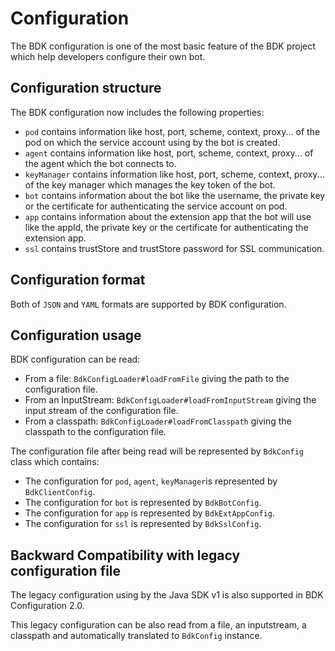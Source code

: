 # Configuration

The BDK configuration is one of the most basic feature of the BDK project which help
developers configure their own bot.

## Configuration structure

The BDK configuration now includes the following properties:
- `pod` contains information like host, port, scheme, context, proxy... of the pod on which 
the service account using by the bot is created.
- `agent` contains information like host, port, scheme, context, proxy... of the agent which 
the bot connects to.
- `keyManager` contains information like host, port, scheme, context, proxy... of the key 
manager which manages the key token of the bot.
- `bot` contains information about the bot like the username, the private key or 
the certificate for authenticating the service account on pod.
- `app` contains information about the extension app that the bot will use like 
the appId, the private key or the certificate for authenticating the extension app.
- `ssl` contains trustStore and trustStore password for SSL communication.

## Configuration format

Both of `JSON` and `YAML` formats are supported by BDK configuration. 

## Configuration usage

BDK configuration can be read:
- From a file: `BdkConfigLoader#loadFromFile` giving the path to the configuration file.
- From an InputStream: `BdkConfigLoader#loadFromInputStream` giving the input stream
of the configuration file.
- From a classpath: `BdkConfigLoader#loadFromClasspath` giving the classpath to the
configuration file.

The configuration file after being read will be represented by `BdkConfig` class which contains:

- The configuration for `pod`, `agent`, `keyManager`is represented by `BdkClientConfig`.
- The configuration for `bot` is represented by `BdkBotConfig`.
- The configuration for `app` is represented by `BdkExtAppConfig`.
- The configuration for `ssl` is represented by `BdkSslConfig`.

## Backward Compatibility with legacy configuration file  

The legacy configuration using by the Java SDK v1 is also supported in BDK Configuration 2.0.

This legacy configuration can be also read from a file, an inputstream, a classpath and automatically
translated to `BdkConfig` instance.